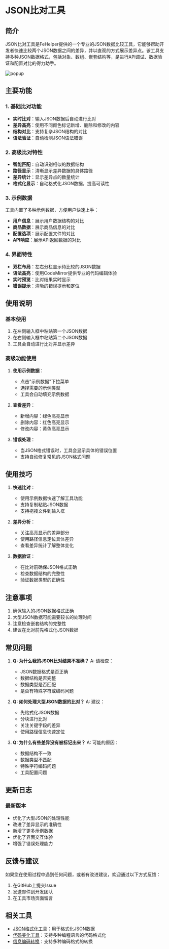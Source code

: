 # JSON比对工具

## 简介

JSON比对工具是FeHelper提供的一个专业的JSON数据比较工具，它能够帮助开发者快速比较两个JSON数据之间的差异，并以直观的方式展示差异点。该工具支持多种JSON数据格式，包括对象、数组、嵌套结构等，是进行API调试、数据验证和配置对比的得力助手。

![popup](static/screenshot/json-diff.png)

## 主要功能

### 1. 基础比对功能
- **实时比对**：输入JSON数据后自动进行比对
- **差异高亮**：使用不同颜色标记新增、删除和修改的内容
- **结构对比**：支持复杂JSON结构的对比
- **语法验证**：自动检测JSON语法错误

### 2. 高级比对特性
- **智能匹配**：自动识别相似的数据结构
- **路径显示**：清晰显示差异数据的具体路径
- **差异统计**：显示差异点的数量统计
- **格式化显示**：自动格式化JSON数据，提高可读性

### 3. 示例数据
工具内置了多种示例数据，方便用户快速上手：
- **用户信息**：展示用户数据结构的对比
- **商品数据**：展示商品信息的对比
- **配置选项**：展示配置文件的对比
- **API响应**：展示API返回数据的对比

### 4. 界面特性
- **双栏布局**：左右分栏显示待比较的JSON数据
- **语法高亮**：使用CodeMirror提供专业的代码编辑体验
- **实时预览**：比对结果实时显示
- **错误提示**：清晰的错误提示和定位

## 使用说明

### 基本使用
1. 在左侧输入框中粘贴第一个JSON数据
2. 在右侧输入框中粘贴第二个JSON数据
3. 工具会自动进行比对并显示差异

### 高级功能使用
1. **使用示例数据**：
   - 点击"示例数据"下拉菜单
   - 选择需要的示例类型
   - 工具会自动填充示例数据

2. **查看差异**：
   - 新增内容：绿色高亮显示
   - 删除内容：红色高亮显示
   - 修改内容：黄色高亮显示

3. **错误处理**：
   - 当JSON格式错误时，工具会显示具体的错误位置
   - 支持自动修复常见的JSON格式问题

## 使用技巧

1. **快速比对**：
   - 使用示例数据快速了解工具功能
   - 支持复制粘贴JSON数据
   - 支持拖拽文件到输入框

2. **差异分析**：
   - 关注高亮显示的差异部分
   - 使用路径信息定位具体差异
   - 查看差异统计了解整体变化

3. **数据验证**：
   - 在比对前确保JSON格式正确
   - 检查数据结构的完整性
   - 验证数据类型的正确性

## 注意事项

1. 确保输入的JSON数据格式正确
2. 大型JSON数据可能需要较长的处理时间
3. 注意检查嵌套结构的完整性
4. 建议在比对前先格式化JSON数据

## 常见问题

1. **Q: 为什么我的JSON比对结果不准确？**
   A: 请检查：
   - JSON数据格式是否正确
   - 数据结构是否完整
   - 数据类型是否匹配
   - 是否有特殊字符或编码问题

2. **Q: 如何处理大型JSON数据的比对？**
   A: 建议：
   - 先格式化JSON数据
   - 分块进行比对
   - 关注关键字段的差异
   - 使用路径信息快速定位

3. **Q: 为什么有些差异没有被标记出来？**
   A: 可能的原因：
   - 数据结构不一致
   - 数据类型不匹配
   - 特殊字符编码问题
   - 工具配置问题

## 更新日志

### 最新版本
- 优化了大型JSON的处理性能
- 改进了差异显示的准确性
- 新增了更多示例数据
- 优化了界面交互体验
- 增强了错误处理能力

## 反馈与建议

如果您在使用过程中遇到任何问题，或者有改进建议，欢迎通过以下方式反馈：
1. 在GitHub上提交Issue
2. 发送邮件到开发团队
3. 在工具市场页面留言

## 相关工具

- [JSON格式化工具](../json-format.md)：用于格式化JSON数据
- [代码美化工具](../code-beautify.md)：支持多种编程语言的代码格式化
- [信息编码转换](../en-decode.md)：支持多种编码格式的转换 
